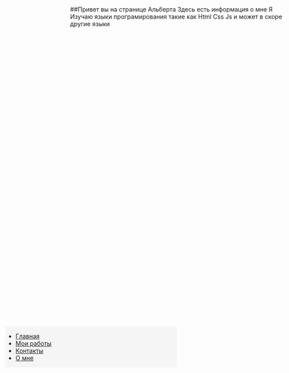 
<html>
<head>
	<link rel="stylesheet" type="text/css" href="style.css">
	<title></title>
</head>
<body>
	<div id="table" style="
      width:10vh; 
      height:10vw;
      position: absolute;
      top: 20vh;
      left:8vw;
      background-color: #f5f5f5;
	">
	<ul id="navbar" >
      <li><a href="#">Главная</a></li>
      <li><a href="#">Мои работы</a></li>
      <li><a href="#">Контакты</a></li>
      <li><a href="#">О мне</a></li>
    </ul>
</div>
##Привет вы на странице Альберта
Здесь есть информация о мне
Я Изучаю языки програмирования такие как Html Css Js и может в скоре другие языки
</body>
</html>

